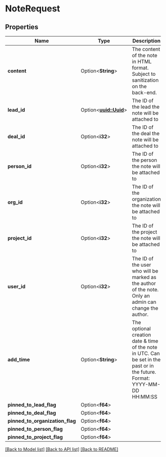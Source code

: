 # NoteRequest

## Properties

Name | Type | Description | Notes
------------ | ------------- | ------------- | -------------
**content** | Option<**String**> | The content of the note in HTML format. Subject to sanitization on the back-end. | [optional]
**lead_id** | Option<[**uuid::Uuid**](uuid::Uuid.md)> | The ID of the lead the note will be attached to | [optional]
**deal_id** | Option<**i32**> | The ID of the deal the note will be attached to | [optional]
**person_id** | Option<**i32**> | The ID of the person the note will be attached to | [optional]
**org_id** | Option<**i32**> | The ID of the organization the note will be attached to | [optional]
**project_id** | Option<**i32**> | The ID of the project the note will be attached to | [optional]
**user_id** | Option<**i32**> | The ID of the user who will be marked as the author of the note. Only an admin can change the author. | [optional]
**add_time** | Option<**String**> | The optional creation date & time of the note in UTC. Can be set in the past or in the future. Format: YYYY-MM-DD HH:MM:SS | [optional]
**pinned_to_lead_flag** | Option<**f64**> |  | [optional]
**pinned_to_deal_flag** | Option<**f64**> |  | [optional]
**pinned_to_organization_flag** | Option<**f64**> |  | [optional]
**pinned_to_person_flag** | Option<**f64**> |  | [optional]
**pinned_to_project_flag** | Option<**f64**> |  | [optional]

[[Back to Model list]](../README.md#documentation-for-models) [[Back to API list]](../README.md#documentation-for-api-endpoints) [[Back to README]](../README.md)



